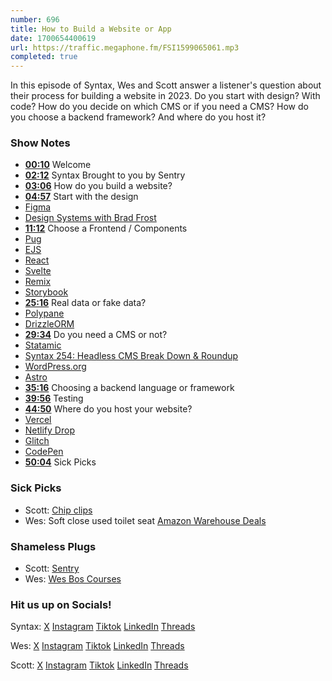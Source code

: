 ```yaml
---
number: 696
title: How to Build a Website or App
date: 1700654400619
url: https://traffic.megaphone.fm/FSI1599065061.mp3
completed: true
---
```


In this episode of Syntax, Wes and Scott answer a listener's question about their process for building a website in 2023. Do you start with design? With code? How do you decide on which CMS or if you need a CMS? How do you choose a backend framework? And where do you host it?

### Show Notes

* **[00:10](#t=00:10)** Welcome
* **[02:12](#t=02:12)** Syntax Brought to you by Sentry
* **[03:06](#t=03:06)** How do you build a website?
* **[04:57](#t=04:57)** Start with the design
* [Figma](https://www.figma.com/)
* [Design Systems with Brad Frost](https://syntax.fm/show/682/design-systems-with-brad-frost)
* **[11:12](#t=11:12)** Choose a Frontend / Components
* [Pug](https://pugjs.org/api/getting-started.html)
* [EJS ](https://ejs.co/)
* [React](https://react.dev/)
* [Svelte](https://svelte.dev/)
* [Remix](https://remix.run/)
* [Storybook](https://storybook.js.org/)
* **[25:16](#t=25:16)** Real data or fake data?
* [Polypane](https://polypane.app/)
* [DrizzleORM](https://orm.drizzle.team/)
* **[29:34](#t=29:34)** Do you need a CMS or not?
* [Statamic](https://statamic.com/)
* [Syntax 254: Headless CMS Break Down & Roundup](https://syntax.fm/show/254/headless-cms-break-down-and-roundup)
* [WordPress.org](https://wordpress.org/)
* [Astro](https://astro.build/)
* **[35:16](#t=35:16)** Choosing a backend language or framework
* **[39:56](#t=39:56)** Testing
* **[44:50](#t=44:50)** Where do you host your website?
* [Vercel](https://vercel.com)
* [Netlify Drop](https://app.netlify.com/drop)
* [Glitch](https://glitch.com/)
* [CodePen](https://codepen.io/)
* **[50:04](#t=50:04)** Sick Picks


### Sick Picks

- Scott: [Chip clips](https://amzn.to/3SmOAIp)
- Wes: Soft close used toilet seat [Amazon Warehouse Deals](https://www.amazon.ca/b/?ie=UTF8&node=8929975011)

### Shameless Plugs

- Scott: [Sentry](https://sentry.io)
- Wes: [Wes Bos Courses](https://wesbos.com/courses)

### Hit us up on Socials!

Syntax: [X](https://twitter.com/syntaxfm) [Instagram](https://www.instagram.com/syntax_fm/) [Tiktok](https://www.tiktok.com/@syntaxfm) [LinkedIn](https://www.linkedin.com/company/96077407/admin/feed/posts/) [Threads](https://www.threads.net/@syntax_fm)

Wes: [X](https://twitter.com/wesbos) [Instagram](https://www.instagram.com/wesbos/) [Tiktok](https://www.tiktok.com/@wesbos) [LinkedIn](https://www.linkedin.com/in/wesbos/) [Threads](https://www.threads.net/@wesbos)

Scott: [X](https://twitter.com/stolinski) [Instagram](https://www.instagram.com/stolinski/) [Tiktok](https://www.tiktok.com/@stolinski) [LinkedIn](https://www.linkedin.com/in/stolinski/) [Threads](https://www.threads.net/@stolinski)
